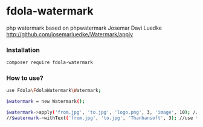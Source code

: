 # fdola-watermark

php watermark based on phpwatermark Josemar Davi Luedke http://github.com/josemarluedke/Watermark/apply

### Installation
```bash
composer require fdola-watermark
```

### How to use?

```bash
use Fdola\FdolaWatermark\Watermark;

$watermark = new Watermark();

$watermark->apply('from.jpg', 'to.jpg', 'logo.png', 3, 'image', 10); //use image
//$watermark->withText('from.jpg', 'to.jpg', 'Thanhansoft', 3); //use text
```